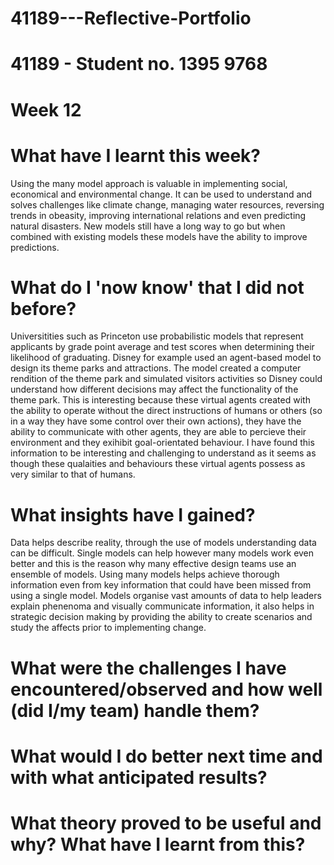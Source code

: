 # 41189---Reflective-Portfolio 

# 41189 - Student no. 1395 9768 

# Week 12

# What have I learnt this week? 

Using the many model approach is valuable in implementing social, economical and environmental change.  It can be used to understand and solves challenges like climate change, managing water resources, reversing trends in obeasity, improving international relations and even predicting natural disasters. New models still have a long way to go but when combined with existing models these models have the ability to improve predictions. 

# What do I 'now know' that I did not before? 

Universitities such as Princeton use probabilistic models that represent applicants by grade point average and test scores when determining their likelihood of graduating. Disney for example used an agent-based model to design its theme parks and attractions. The model created a computer rendition of the theme park and simulated visitors activities so Disney could understand how different decisions may affect the functionality of the theme park. This is interesting because these virtual agents created with the ability to operate without the direct instructions of humans or others (so in a way they have some control over their own actions), they have the ability to communicate with other agents, they are able to percieve their environment and they exihibit goal-orientated behaviour. I have found this information to be interesting and challenging to understand as it seems as though these qualaities and behaviours these virtual agents possess as very similar to that of humans.

# What insights have I gained? 

Data helps describe reality, through the use of models understanding data can be difficult. Single models can help however many models work even better and this is the reason why many effective design teams use an ensemble of models. Using many models helps achieve thorough information even from key information that could have been missed from using a single model. Models organise vast amounts of data to help leaders explain phenenoma and visually communicate information, it also helps in strategic decision making by providing the ability to create scenarios and study the affects prior to implementing change. 

# What were the challenges I have encountered/observed and how well (did I/my team) handle them? 


# What would I do better next time and with what anticipated results? 

# What theory proved to be useful and why? What have I learnt from this? 
